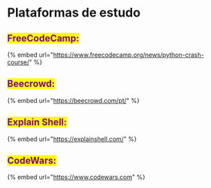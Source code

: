# Plataformas de estudo

## <mark style="color:purple;">FreeCodeCamp:</mark>

{% embed url="https://www.freecodecamp.org/news/python-crash-course/" %}

## <mark style="color:purple;">Beecrowd:</mark>

{% embed url="https://beecrowd.com/pt/" %}

## <mark style="color:purple;">Explain Shell:</mark>

{% embed url="https://explainshell.com/" %}

## <mark style="color:purple;">CodeWars:</mark>

{% embed url="https://www.codewars.com" %}
